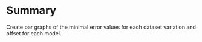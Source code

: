# Summary

Create bar graphs of the minimal error values for each dataset variation and offset for each model.

